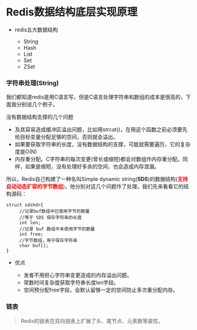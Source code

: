 # Redis数据结构底层实现原理

* redis五大数据结构

	- String
	- Hash
	- List
	- Set
	- ZSet

### 字符串处理(String) 

我们都知道redis是用C语言写，但是C语言处理字符串和数组的成本是很高的，下面我分别说几个例子。

没有数据结构支撑的几个问题

* 及其容易造成缓冲区溢出问题，比如用strcat()，在用这个函数之前必须要先给目标变量分配足够的空间，否则就会溢出。
* 如果要获取字符串的长度，没有数据结构的支撑，可能就需要遍历，它的复杂度是O(N)
* 内存重分配。C字符串的每次变更(曾长或缩短)都会对数组作内存重分配。同样，如果是缩短，没有处理好多余的空间，也会造成内存泄漏。

所以，Redis自己构建了一种名叫Simple dynamic string(**SDS**)的数据结构(**<font color=red>支持自动动态扩容的字节数组</font>**)，他分别对这几个问题作了处理。我们先来看看它的结构源码：

	struct sdshdr{
	     //记录buf数组中已使用字节的数量
	     //等于 SDS 保存字符串的长度
	     int len;
	     //记录 buf 数组中未使用字节的数量
	     int free;
	     //字节数组，用于保存字符串
	     char buf[];
	}
	
* 优点

	- 发者不用担心字符串变更造成的内存溢出问题。
	- 常数时间复杂度获取字符串长度len字段。
	- 空间预分配free字段，会默认留够一定的空间防止多次重分配内存。

### 链表

> Redis的链表在双向链表上扩展了头、尾节点、元素数等属性。

